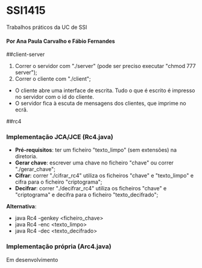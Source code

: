 # SSI1415
Trabalhos práticos da UC de SSI 

#### Por Ana Paula Carvalho e Fábio Fernandes

##client-server
1. Correr o servidor com "./server" (pode ser preciso executar "chmod 777 server");
2. Correr o cliente com "./client";

- O cliente abre uma interface de escrita. Tudo o que é escrito é impresso no servidor com o id do cliente.
- O servidor fica à escuta de mensagens dos clientes, que imprime no ecrã.

##rc4

### Implementação JCA/JCE (Rc4.java)
- **Pré-requisitos**: ter um ficheiro "texto_limpo" (sem extensões) na diretoria.
- **Gerar chave**: escrever uma chave no ficheiro "chave" ou correr "./gerar_chave";
- **Cifrar**: correr "./cifrar_rc4" utiliza os ficheiros "chave" e "texto_limpo" e cifra para o ficheiro "criptograma";
- **Decifrar**: correr "./decifrar_rc4" utiliza os ficheiros "chave" e "criptograma" e decifra para o ficheiro "texto_decifrado";

**Alternativa**:
* java Rc4 -genkey <ficheiro_chave>
* java Rc4 -enc <chave> <texto_limpo> <criptograma>
* java Rc4 -dec <chave> <criptograma> <texto_decifrado>


### Implementação própria (Arc4.java)
Em desenvolvimento
